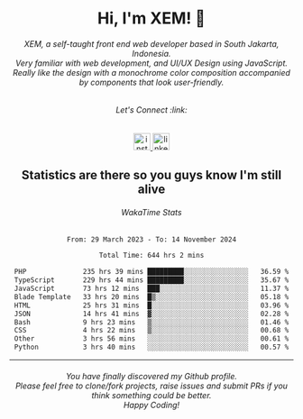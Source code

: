 <h1 align="center">Hi, I'm XEM! <span class="wave">👋</span></h1>

<h6 align="center">XEM, a self-taught front end web developer based in South Jakarta, Indonesia.<br>Very familiar with web development, and UI/UX Design using JavaScript.<br>Really like the design with a monochrome color composition accompanied by components that look user-friendly.</h6>

<div align="center">
  <h6>
    <i>Let's Connect :link:</i>
  </h6>
  <a href="https://instagram.com/ensayiti" target="_blank">
    <img src="https://img.shields.io/static/v1?message=Instagram&logo=instagram&label=&color=E4405F&logoColor=white&labelColor=&style=for-the-badge" height="30" alt="instagram logo"  />
  </a>
  <a href="https://www.linkedin.com/in/samuel-andika-94616625b/" target="_blank">
    <img src="https://img.shields.io/static/v1?message=LinkedIn&logo=linkedin&label=&color=0077B5&logoColor=white&labelColor=&style=for-the-badge" height="30" alt="linkedin logo"  />
  </a>
</div>

<h2 align="center">Statistics are there so you guys know I'm still alive</h1>

<div align="center">
  
  <h6>WakaTime Stats</h6>
  <!--START_SECTION:waka-->

```txt
From: 29 March 2023 - To: 14 November 2024

Total Time: 644 hrs 2 mins

PHP              235 hrs 39 mins █████████░░░░░░░░░░░░░░░░   36.59 %
TypeScript       229 hrs 44 mins █████████░░░░░░░░░░░░░░░░   35.67 %
JavaScript       73 hrs 12 mins  ███░░░░░░░░░░░░░░░░░░░░░░   11.37 %
Blade Template   33 hrs 20 mins  █▒░░░░░░░░░░░░░░░░░░░░░░░   05.18 %
HTML             25 hrs 31 mins  █░░░░░░░░░░░░░░░░░░░░░░░░   03.96 %
JSON             14 hrs 41 mins  ▓░░░░░░░░░░░░░░░░░░░░░░░░   02.28 %
Bash             9 hrs 23 mins   ▒░░░░░░░░░░░░░░░░░░░░░░░░   01.46 %
CSS              4 hrs 22 mins   ▒░░░░░░░░░░░░░░░░░░░░░░░░   00.68 %
Other            3 hrs 56 mins   ░░░░░░░░░░░░░░░░░░░░░░░░░   00.61 %
Python           3 hrs 40 mins   ░░░░░░░░░░░░░░░░░░░░░░░░░   00.57 %
```

<!--END_SECTION:waka-->
</div>

---

<h6 align="center">
  You have finally discovered my Github profile.
  <br>
  Please feel free to clone/fork projects, raise issues and submit PRs if you think something could be better.
  <br>
  <i>Happy Coding!</i>
</h6>
